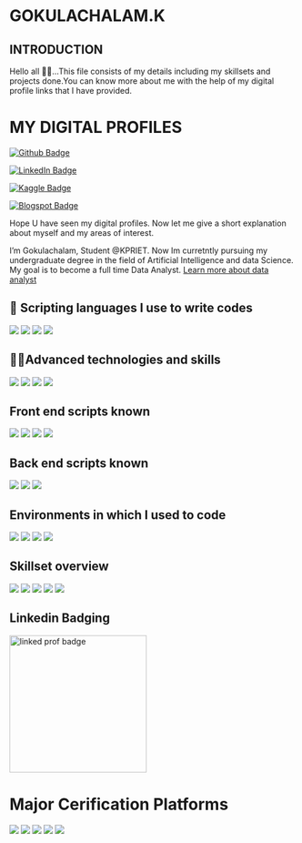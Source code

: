 # **GOKULACHALAM.K**

## INTRODUCTION
Hello all 👋🙋‍...This file consists of my details including my skillsets and projects done.You can know more about me with the help of my digital profile links that I have provided.

# MY DIGITAL PROFILES
[![Github Badge](https://img.shields.io/badge/GitHub-Profile-informational?style=flat&logo=github&logoColor=white&color=1CA2F1)](https://github.com/Gokulachalam)



[![LinkedIn Badge](https://img.shields.io/badge/LinkedIn-Profile-informational?style=flat&logo=linkedin&logoColor=white&color=0D76A8)](https://www.linkedin.com/in/gokulachalam/)


[![Kaggle Badge](https://img.shields.io/badge/Kaggle-Profile-informational?style=flat&logo=Kaggle&logoColor=white&color=0D76A8)](https://www.kaggle.com/gokulachalamk)


[![Blogspot Badge](https://img.shields.io/badge/blogspot-Profile-informational?style=flat&logo=blogspot&logoColor=white&color=black)](https://gokulachalam14.blogspot.com/)


Hope U have seen my digital profiles. Now let me give a short explanation about myself and my areas of interest.

I’m Gokulachalam, Student @KPRIET. Now Im curretntly pursuing my undergraduate degree in the field of Artificial Intelligence and data Science. My goal is to become a full time Data Analyst.   [Learn more about data analyst](https://www.simplilearn.com/data-analyst-job-description-article)



## 💼 Scripting languages I use to write codes

![](https://img.shields.io/badge/Code-Python-informational?style=flat&logo=Python&logoColor=white&color=4AB197)
![](https://img.shields.io/badge/Code-React-informational?style=flat&logo=react&logoColor=white&color=4AB197)
![](https://img.shields.io/badge/Code-JavaScript-informational?style=flat&logo=JavaScript&logoColor=white&color=4AB197)
![](https://img.shields.io/badge/Code-Java-informational?style=flat&logo=Java&logoColor=white&color=4AB197)

## 🧑‍💻Advanced technologies and skills
![](https://img.shields.io/badge/Advanced-MachineLearning-informational?style=flat&logo=machinelearning&logoColor=white&color=97F52E)
![](https://img.shields.io/badge/Advanced-DeepLearning-informational?style=flat&logo=c-DeepLearning&logoColor=white&color=97F52E)
![](https://img.shields.io/badge/Advanced-DataScience-informational?style=flat&logo=c-DataScience&logoColor=white&color=97F52E)
![](https://img.shields.io/badge/Intermediate-DataAnalytics-informational?style=flat&logo=c-DataAnalytics&logoColor=white&color=97F52E)

## Front end scripts known
![](https://img.shields.io/badge/Advanced-HTML-informational?style=flat&logo=html&logoColor=white&color=B0E6EE)
![](https://img.shields.io/badge/Advanced-CSS-informational?style=flat&logo=css&logoColor=white&color=B0E6EE)
![](https://img.shields.io/badge/Code-React-informational?style=flat&logo=react&logoColor=white&color=B0E6EE)
![](https://img.shields.io/badge/Code-JavaScript-informational?style=flat&logo=JavaScript&logoColor=white&color=B0E6EE)

## Back end scripts known
![](https://img.shields.io/badge/Advanced-MYSQL-informational?style=flat&logo=mysql&logoColor=white&color=F06018 )
![](https://img.shields.io/badge/Basic-PHP-informational?style=flat&logo=php&logoColor=white&color=F06018 )
![](https://img.shields.io/badge/Basic-MongoDB-informational?style=flat&logo=MongoDB&logoColor=white&color=F06018 )

## Environments in which I used to code
![](https://img.shields.io/badge/GoogleColab-informational?style=flat&logo=googlecolab&logoColor=white&color=BA3B98)
![](https://img.shields.io/badge/JupyterNotebook-informational?style=flat&logo=jupyter&logoColor=white&color=BA3B98)
![](https://img.shields.io/badge/VisualStudioCode-informational?style=flat&logo=vs&logoColor=white&color=BA3B98)
![](https://img.shields.io/badge/Linuxcmdline-informational?style=flat&logo=linuxcmdline&logoColor=white&color=BA3B98)

## Skillset overview

![](https://img.shields.io/badge/Numpy-informational?style=flat&logo=numpy&logoColor=white&color=8B8EA7)
![](https://img.shields.io/badge/pandas-informational?style=flat&logo=Pandas&logoColor=white&color=8B8EA7)
![](https://img.shields.io/badge/Plotly-informational?style=flat&logo=Plotly&logoColor=white&color=8B8EA7)
![](https://img.shields.io/badge/seaborn-informational?style=flat&logo=seaborn&logoColor=white&color=8B8EA7)
![](https://img.shields.io/badge/-matplotlib-informational?style=flat&logo=matplotlib&logoColor=white&color=8B8EA7)

## Linkedin Badging
<img width="241" alt="linked prof badge" src="https://user-images.githubusercontent.com/89055461/211999035-b4e73d88-d5dd-49a2-9b92-bf9989302497.png">


# Major Cerification Platforms
![](https://img.shields.io/badge/certification-coursera-informational?style=flat&logo=coursera&logoColor=white&color=21455D)
![](https://img.shields.io/badge/certification-hackerrank-informational?style=flat&logo=hackerrank&logoColor=white&color=7DC4F4)
![](https://img.shields.io/badge/certification-DesignThinking-informational?style=flat&logo=designthinking&logoColor=white&color=AFB9BF)
![](https://img.shields.io/badge/certification-IICC-informational?style=flat&logo=codingchampionship&logoColor=white&color=7DF454)
![](https://img.shields.io/badge/certification-Guvi-informational?style=flat&logo=Guvi&logoColor=white&color=BDC7BA)








